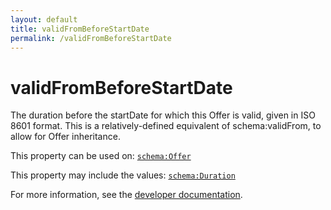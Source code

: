 ```yaml
---
layout: default
title: validFromBeforeStartDate
permalink: /validFromBeforeStartDate
---
```


# validFromBeforeStartDate
The duration before the startDate for which this Offer is valid, given in ISO 8601 format. This is a relatively-defined equivalent of schema:validFrom, to allow for Offer inheritance.

This property can be used on: [`schema:Offer`](https://schema.org/Offer)

This property may include the values: [`schema:Duration`](https://schema.org/Duration)

For more information, see the [developer documentation](https://developer.openactive.io/data-model/types/).